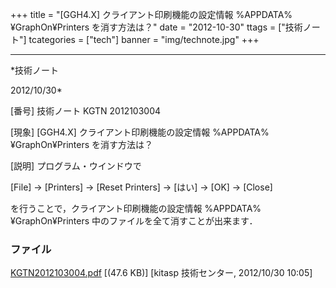 ﻿+++
title = "[GGH4.X] クライアント印刷機能の設定情報 %APPDATA%¥GraphOn¥Printers を消す方法は？"
date = "2012-10-30"
ttags = ["技術ノート"]
tcategories = ["tech"]
banner = "img/technote.jpg"
+++

-----------------------------------------------------------------------------------------------------------------------------

*技術ノート

2012/10/30*


[番号]
技術ノート KGTN 2012103004

[現象]
[GGH4.X] クライアント印刷機能の設定情報 %APPDATA%¥GraphOn¥Printers
を消す方法は？

[説明]
プログラム・ウインドウで

[File] → [Printers] → [Reset Printers] → [はい] → [OK] →
[Close]

を行うことで，クライアント印刷機能の設定情報 %APPDATA%¥GraphOn¥Printers
中のファイルを全て消すことが出来ます．


### ファイル

 
 


[KGTN2012103004.pdf](http://techreport.kitasp.net/attachments/download/1061/KGTN2012103004.pdf)
 [(47.6 KB)] [kitasp 技術センター, 2012/10/30
10:05]


 


 

